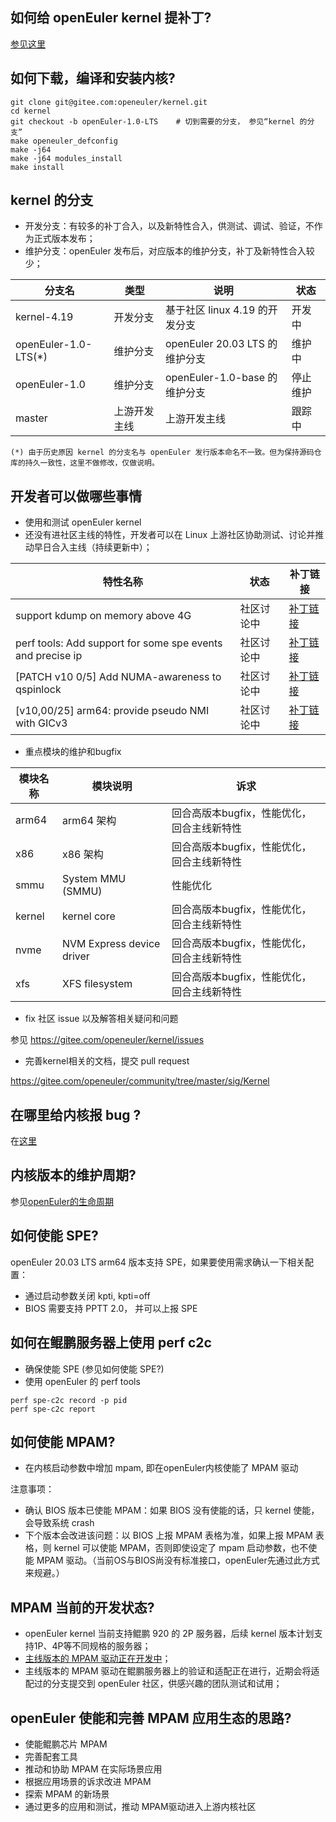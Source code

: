 ## 如何给 openEuler kernel 提补丁?

[参见这里](https://gitee.com/openeuler/kernel/blob/openEuler-1.0-LTS/README)

## 如何下载，编译和安装内核?

```
git clone git@gitee.com:openeuler/kernel.git
cd kernel
git checkout -b openEuler-1.0-LTS    # 切到需要的分支， 参见“kernel 的分支”
make openeuler_defconfig
make -j64 
make -j64 modules_install
make install
```

## kernel 的分支

- 开发分支：有较多的补丁合入，以及新特性合入，供测试、调试、验证，不作为正式版本发布；
- 维护分支：openEuler 发布后，对应版本的维护分支，补丁及新特性合入较少；

|分支名|类型|说明|状态|
|-----|----|----|----|
|kernel-4.19|开发分支|基于社区 linux 4.19 的开发分支|开发中|
|openEuler-1.0-LTS(*)|维护分支|openEuler 20.03 LTS 的维护分支|维护中|
|openEuler-1.0|维护分支|openEuler-1.0-base 的维护分支|停止维护|
|master|上游开发主线|上游开发主线|跟踪中|

```(*) 由于历史原因 kernel 的分支名与 openEuler 发行版本命名不一致。但为保持源码仓库的持久一致性，这里不做修改，仅做说明。```

## 开发者可以做哪些事情

- 使用和测试 openEuler kernel
- 还没有进社区主线的特性，开发者可以在 Linux 上游社区协助测试、讨论并推动早日合入主线（持续更新中）；

|特性名称|状态|补丁链接|
|-------|----|-------|
|support kdump on memory above 4G|社区讨论中|[补丁链接](https://patchwork.kernel.org/cover/11308463/)|
|perf tools: Add support for some spe events and precise ip|社区讨论中|[补丁链接](https://patchwork.kernel.org/cover/11348573/)|
|[PATCH v10 0/5] Add NUMA-awareness to qspinlock|社区讨论中|[补丁链接](https://lkml.org/lkml/2020/4/3/1022)|
|[v10,00/25] arm64: provide pseudo NMI with GICv3|社区讨论中|[补丁链接](https://patchwork.kernel.org/cover/10790737/)|

- 重点模块的维护和bugfix

|模块名称|模块说明|诉求|
|-------|-------|----|
|arm64|arm64 架构|回合高版本bugfix，性能优化，回合主线新特性|
|x86|x86 架构|回合高版本bugfix，性能优化，回合主线新特性|
|smmu|System MMU (SMMU)|性能优化|
|kernel|kernel core|回合高版本bugfix，性能优化，回合主线新特性|
|nvme|NVM Express device driver|回合高版本bugfix，性能优化，回合主线新特性|
|xfs|XFS filesystem|回合高版本bugfix，性能优化，回合主线新特性|

- fix 社区 issue 以及解答相关疑问和问题

参见 https://gitee.com/openeuler/kernel/issues

- 完善kernel相关的文档，提交 pull request

https://gitee.com/openeuler/community/tree/master/sig/Kernel

## 在哪里给内核报 bug ?

在[这里](https://gitee.com/openeuler/kernel/issues)

## 内核版本的维护周期?

参见[openEuler的生命周期](http://blog.openeuler.org/post/wangxun/openeuler-lifecycle/)

## 如何使能 SPE?

openEuler 20.03 LTS arm64 版本支持 SPE，如果要使用需求确认一下相关配置：
- 通过启动参数关闭 kpti, kpti=off
- BIOS 需要支持 PPTT 2.0， 并可以上报 SPE

## 如何在鲲鹏服务器上使用 perf c2c

- 确保使能 SPE (参见如何使能 SPE?)
- 使用 openEuler 的 perf tools
```
perf spe-c2c record -p pid
perf spe-c2c report
```

## 如何使能 MPAM?

- 在内核启动参数中增加 mpam, 即在openEuler内核使能了 MPAM 驱动

注意事项：
- 确认 BIOS 版本已使能 MPAM：如果 BIOS 没有使能的话，只 kernel 使能，会导致系统 crash
- 下个版本会改进该问题：以 BIOS 上报 MPAM 表格为准，如果上报 MPAM 表格，则 kernel 可以使能 MPAM，否则即使设定了 mpam 启动参数，也不使能 MPAM 驱动。（当前OS与BIOS尚没有标准接口，openEuler先通过此方式来规避。）

## MPAM 当前的开发状态?

- openEuler kernel 当前支持鲲鹏 920 的 2P 服务器，后续 kernel 版本计划支持1P、4P等不同规格的服务器；
- [主线版本的 MPAM 驱动正在开发中](http://www.linux-arm.org/git?p=linux-jm.git;a=summary)；
- 主线版本的 MPAM 驱动在鲲鹏服务器上的验证和适配正在进行，近期会将适配过的分支提交到 openEuler 社区，供感兴趣的团队测试和试用；

## openEuler 使能和完善 MPAM 应用生态的思路?
- 使能鲲鹏芯片 MPAM
- 完善配套工具
- 推动和协助 MPAM 在实际场景应用
- 根据应用场景的诉求改进 MPAM
- 探索 MPAM 的新场景
- 通过更多的应用和测试，推动 MPAM驱动进入上游内核社区